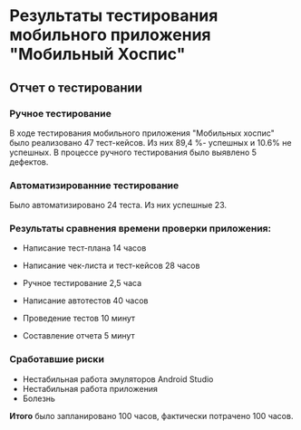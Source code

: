 # Результаты тестирования мобильного приложения "Мобильный Хоспис"

## Отчет о тестировании

### Ручное тестирование
В ходе тестирования мобильного приложения "Мобильных хоспис" было реализовано 47 тест-кейсов. Из них 89,4 %- успешных и 10.6% не успешных. В процессе ручного тестирования было выявлено 5 дефектов.

### Автоматизированние тестирование
Было автоматизировано 24 теста. Из них успешные 23. 

### Результаты сравнения времени проверки приложения:

- Написание тест-плана 14 часов
- Написание чек-листа и тест-кейсов 28 часов
- Ручное тестирование 2,5 часа

- Написание автотестов 40 часов
- Проведение тестов 10 минут
- Составление отчета 5 минут

### Сработавшие риски

- Нестабильная работа эмуляторов Android Studio
- Нестабильная работа приложения
- Болезнь


**Итого** было запланировано 100 часов, фактически потрачено 100 часов. 